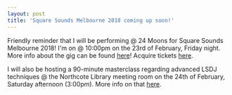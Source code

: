 ```yaml
---
layout: post
title: 'Square Sounds Melbourne 2018 coming up soon!'
---
```


Friendly reminder that I will be performing @ 24 Moons for Square Sounds Melbourne 2018! I'm
on @ 10:00pm on the 23rd of February, Friday night. More info about the gig can be found
[here](http://melbourne.squaresoundsfestival.com/2018/about.html)! Acquire tickets
[here](https://events.ticketbooth.com.au/event/ssm2018).

I will also be hosting a 90-minute masterclass regarding advanced LSDJ techniques @ the
Northcote Library meeting room on the 24th of February, Saturday afternoon (3:00pm). More
info on that [here](http://melbourne.squaresoundsfestival.com/2018/other-events.html).
